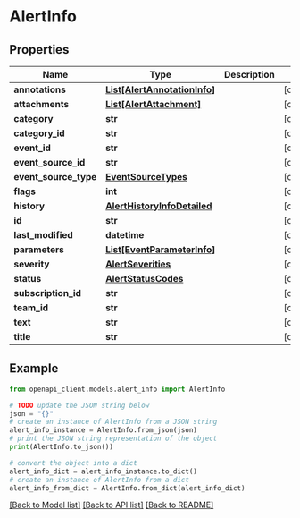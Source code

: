 # AlertInfo


## Properties

Name | Type | Description | Notes
------------ | ------------- | ------------- | -------------
**annotations** | [**List[AlertAnnotationInfo]**](AlertAnnotationInfo.md) |  | [optional] 
**attachments** | [**List[AlertAttachment]**](AlertAttachment.md) |  | [optional] 
**category** | **str** |  | [optional] 
**category_id** | **str** |  | [optional] 
**event_id** | **str** |  | [optional] 
**event_source_id** | **str** |  | [optional] 
**event_source_type** | [**EventSourceTypes**](EventSourceTypes.md) |  | [optional] 
**flags** | **int** |  | [optional] 
**history** | [**AlertHistoryInfoDetailed**](AlertHistoryInfoDetailed.md) |  | [optional] 
**id** | **str** |  | [optional] 
**last_modified** | **datetime** |  | [optional] 
**parameters** | [**List[EventParameterInfo]**](EventParameterInfo.md) |  | [optional] 
**severity** | [**AlertSeverities**](AlertSeverities.md) |  | [optional] 
**status** | [**AlertStatusCodes**](AlertStatusCodes.md) |  | [optional] 
**subscription_id** | **str** |  | [optional] 
**team_id** | **str** |  | [optional] 
**text** | **str** |  | [optional] 
**title** | **str** |  | [optional] 

## Example

```python
from openapi_client.models.alert_info import AlertInfo

# TODO update the JSON string below
json = "{}"
# create an instance of AlertInfo from a JSON string
alert_info_instance = AlertInfo.from_json(json)
# print the JSON string representation of the object
print(AlertInfo.to_json())

# convert the object into a dict
alert_info_dict = alert_info_instance.to_dict()
# create an instance of AlertInfo from a dict
alert_info_from_dict = AlertInfo.from_dict(alert_info_dict)
```
[[Back to Model list]](../README.md#documentation-for-models) [[Back to API list]](../README.md#documentation-for-api-endpoints) [[Back to README]](../README.md)


